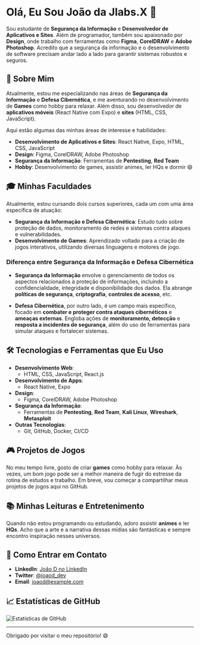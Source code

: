# Olá, Eu Sou João da Jlabs.X  👋

Sou estudante de **Segurança da Informação** e **Desenvolvedor de Aplicativos e Sites**. Além de programador, também sou apaixonado por **Design**, onde trabalho com ferramentas como **Figma**, **CorelDRAW** e **Adobe Photoshop**. Acredito que a segurança da informação e o desenvolvimento de software precisam andar lado a lado para garantir sistemas robustos e seguros.

## 🚀 Sobre Mim

Atualmente, estou me especializando nas áreas de **Segurança da Informação** e **Defesa Cibernética**, e me aventurando no desenvolvimento de **Games** como hobby para relaxar. Além disso, sou desenvolvedor de **aplicativos móveis** (React Native com Expo) e **sites** (HTML, CSS, JavaScript).

Aqui estão algumas das minhas áreas de interesse e habilidades:

- **Desenvolvimento de Aplicativos e Sites**: React Native, Expo, HTML, CSS, JavaScript
- **Design**: Figma, CorelDRAW, Adobe Photoshop
- **Segurança da Informação**: Ferramentas de **Pentesting**, **Red Team**
- **Hobby**: Desenvolvimento de games, assistir animes, ler HQs e dormir 😄

## 🎓 Minhas Faculdades

Atualmente, estou cursando dois cursos superiores, cada um com uma área específica de atuação:

- **Segurança da Informação e Defesa Cibernética**: Estudo tudo sobre proteção de dados, monitoramento de redes e sistemas contra ataques e vulnerabilidades.
- **Desenvolvimento de Games**: Aprendizado voltado para a criação de jogos interativos, utilizando diversas linguagens e motores de jogo.

### Diferença entre **Segurança da Informação** e **Defesa Cibernética**

- **Segurança da Informação** envolve o gerenciamento de todos os aspectos relacionados à proteção de informações, incluindo a confidencialidade, integridade e disponibilidade dos dados. Ela abrange **políticas de segurança**, **criptografia**, **controles de acesso**, etc.
  
- **Defesa Cibernética**, por outro lado, é um campo mais específico, focado em **combater e proteger contra ataques cibernéticos** e **ameaças externas**. Engloba ações de **monitoramento, detecção** e **resposta a incidentes de segurança**, além do uso de ferramentas para simular ataques e fortalecer sistemas.

## 🛠️ Tecnologias e Ferramentas que Eu Uso

- **Desenvolvimento Web**:
  - HTML, CSS, JavaScript, React.js
- **Desenvolvimento de Apps**:
  - React Native, Expo
- **Design**:
  - Figma, CorelDRAW, Adobe Photoshop
- **Segurança da Informação**:
  - Ferramentas de **Pentesting**, **Red Team**, **Kali Linux**, **Wireshark**, **Metasploit**
- **Outras Tecnologias**:
  - Git, GitHub, Docker, CI/CD

## 🎮 Projetos de Jogos

No meu tempo livre, gosto de criar **games** como hobby para relaxar. Às vezes, um bom jogo pode ser a melhor maneira de fugir do estresse da rotina de estudos e trabalho. Em breve, vou começar a compartilhar meus projetos de jogos aqui no GitHub.

## 📚 Minhas Leituras e Entretenimento

Quando não estou programando ou estudando, adoro assistir **animes** e ler **HQs**. Acho que a arte e a narrativa dessas mídias são fantásticas e sempre encontro inspiração nesses universos.

## 💬 Como Entrar em Contato

- **LinkedIn**: [João D no LinkedIn](https://www.linkedin.com/in/joaod)
- **Twitter**: [@joaod_dev](https://twitter.com/joaod_dev)
- **Email**: joaod@example.com

## 📈 Estatísticas de GitHub

![Estatísticas de GitHub](https://github-readme-stats.vercel.app/api?username=joaod&show_icons=true&hide_title=true)

---

Obrigado por visitar o meu repositório! 😄
